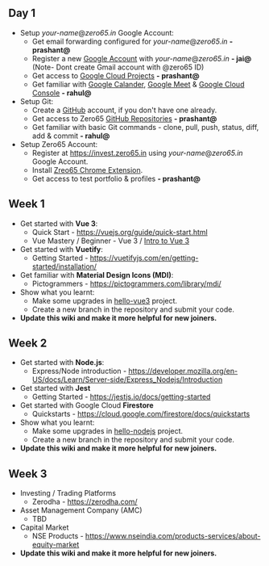 ## Day 1
- Setup _your-name_@_zero65.in_ Google Account:
  - Get email forwarding configured for _your-name_@_zero65.in_ **- prashant@**
  - Register a new [Google Account](https://accounts.google.com/) with _your-name_@_zero65.in_ **- jai@** (Note- Dont create Gmail account with @zero65 ID)
  - Get access to [Google Cloud Projects](https://console.cloud.google.com/) **- prashant@**
  - Get familiar with [Google Calander](https://calendar.google.com/), [Google Meet](https://meet.google.com/) & [Google Cloud Console](https://console.cloud.google.com/) **- rahul@**
- Setup Git:
  - Create a [GitHub](https://github.com/) account, if you don't have one already.
  - Get access to Zero65 [GitHub Repositories](https://github.com/orgs/Zero65Tech/repositories) **- prashant@**
  - Get familiar with basic Git commands - clone, pull, push, status, diff, add & commit **- rahul@**
- Setup Zero65 Account:
  - Register at https://invest.zero65.in using _your-name_@_zero65.in_ Google Account.
  - Install [Zreo65 Chrome Extension](https://chromewebstore.google.com/detail/invest/bmimjjjamcpohjjfmdhneocpniahbapo).
  - Get access to test portfolio & profiles **- prashant@**

## Week 1
- Get started with **Vue 3**:
  - Quick Start - https://vuejs.org/guide/quick-start.html
  - Vue Mastery / Beginner - Vue 3 / [Intro to Vue 3](https://www.vuemastery.com/courses/intro-to-vue-3/intro-to-vue3/)
- Get started with **Vuetify**:
  - Getting Started - https://vuetifyjs.com/en/getting-started/installation/
- Get familiar with **Material Design Icons (MDI)**:
  - Pictogrammers - https://pictogrammers.com/library/mdi/
- Show what you learnt:
  - Make some upgrades in [hello-vue3](https://github.com/Zero65Tech/hello-vue3) project.
  - Create a new branch in the repository and submit your code.
- **Update this wiki and make it more helpful for new joiners.**

## Week 2
- Get started with **Node.js**:
  - Express/Node introduction - https://developer.mozilla.org/en-US/docs/Learn/Server-side/Express_Nodejs/Introduction
- Get started with **Jest**
  - Getting Started - https://jestjs.io/docs/getting-started
- Get started with Google Cloud **Firestore**
  - Quickstarts - https://cloud.google.com/firestore/docs/quickstarts
- Show what you learnt:
  - Make some upgrades in [hello-nodejs](https://github.com/Zero65Tech/hello-nodejs) project.
  - Create a new branch in the repository and submit your code.
- **Update this wiki and make it more helpful for new joiners.**

## Week 3
- Investing / Trading Platforms
  - Zerodha - https://zerodha.com/
- Asset Management Company (AMC)  
  - TBD
- Capital Market
  - NSE Products - https://www.nseindia.com/products-services/about-equity-market
- **Update this wiki and make it more helpful for new joiners.**
